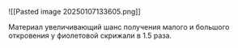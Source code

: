 ![[Pasted image 20250107133605.png]]

Материал увеличивающий шанс получения малого и большого откровения у фиолетовой скрижали в 1.5 раза.